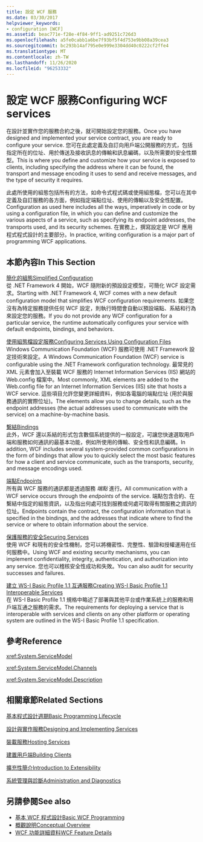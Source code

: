 ```yaml
---
title: 設定 WCF 服務
ms.date: 03/30/2017
helpviewer_keywords:
- configuration [WCF]
ms.assetid: beac771e-f28e-4f84-9ff1-ad9251c726d3
ms.openlocfilehash: a5fe0cabb1a6be7f93bf5f4d753e9bb08a39cea3
ms.sourcegitcommit: bc293b14af795e0e999e3304dd40c0222cf2ffe4
ms.translationtype: MT
ms.contentlocale: zh-TW
ms.lasthandoff: 11/26/2020
ms.locfileid: "96253332"
---
```

# <a name="configuring-wcf-services"></a><span data-ttu-id="59283-102">設定 WCF 服務</span><span class="sxs-lookup"><span data-stu-id="59283-102">Configuring WCF services</span></span>

<span data-ttu-id="59283-103">在設計並實作您的服務合約之後，就可開始設定您的服務。</span><span class="sxs-lookup"><span data-stu-id="59283-103">Once you have designed and implemented your service contract, you are ready to configure your service.</span></span> <span data-ttu-id="59283-104">您可在此處定義及自訂向用戶端公開服務的方式，包括指定所在的位址、用於傳送及接收訊息的傳輸和訊息編碼，以及所需要的安全性類型。</span><span class="sxs-lookup"><span data-stu-id="59283-104">This is where you define and customize how your service is exposed to clients, including specifying the address where it can be found, the transport and message encoding it uses to send and receive messages, and the type of security it requires.</span></span>  
  
 <span data-ttu-id="59283-105">此處所使用的組態包括所有的方法，如命令式程式碼或使用組態檔，您可以在其中定義及自訂服務的各方面，例如指定端點位址、使用的傳輸以及安全性配置。</span><span class="sxs-lookup"><span data-stu-id="59283-105">Configuration as used here includes all the ways, imperatively in code or by using a configuration file, in which you can define and customize the various aspects of a service, such as specifying its endpoint addresses, the transports used, and its security schemes.</span></span> <span data-ttu-id="59283-106">在實務上，撰寫設定是 WCF 應用程式程式設計的主要部分。</span><span class="sxs-lookup"><span data-stu-id="59283-106">In practice, writing configuration is a major part of programming WCF applications.</span></span>  
  
## <a name="in-this-section"></a><span data-ttu-id="59283-107">本節內容</span><span class="sxs-lookup"><span data-stu-id="59283-107">In This Section</span></span>  

 [<span data-ttu-id="59283-108">簡化的組態</span><span class="sxs-lookup"><span data-stu-id="59283-108">Simplified Configuration</span></span>](simplified-configuration.md)  
 <span data-ttu-id="59283-109">從 .NET Framework 4 開始，WCF 隨附新的預設設定模型，可簡化 WCF 設定需求。</span><span class="sxs-lookup"><span data-stu-id="59283-109">Starting with .NET Framework 4, WCF comes with a new default configuration model that simplifies WCF configuration requirements.</span></span> <span data-ttu-id="59283-110">如果您沒有為特定服務提供任何 WCF 設定，則執行時間會自動以預設端點、系結和行為來設定您的服務。</span><span class="sxs-lookup"><span data-stu-id="59283-110">If you do not provide any WCF configuration for a particular service, the runtime automatically configures your service with default endpoints, bindings, and behaviors.</span></span>  
  
 [<span data-ttu-id="59283-111">使用組態檔設定服務</span><span class="sxs-lookup"><span data-stu-id="59283-111">Configuring Services Using Configuration Files</span></span>](configuring-services-using-configuration-files.md)  
 <span data-ttu-id="59283-112">Windows Communication Foundation (WCF) 服務可使用 .NET Framework 設定技術來設定。</span><span class="sxs-lookup"><span data-stu-id="59283-112">A Windows Communication Foundation (WCF) service is configurable using the .NET Framework configuration technology.</span></span> <span data-ttu-id="59283-113">最常見的 XML 元素會加入至裝載 WCF 服務的 Internet Information Services (IIS) 網站的 Web.config 檔案中。</span><span class="sxs-lookup"><span data-stu-id="59283-113">Most commonly, XML elements are added to the Web.config file for an Internet Information Services (IIS) site that hosts a WCF service.</span></span> <span data-ttu-id="59283-114">這些項目允許您變更詳細資料，例如各電腦的端點位址 (用於與服務通訊的實際位址)。</span><span class="sxs-lookup"><span data-stu-id="59283-114">The elements allow you to change details, such as the endpoint addresses (the actual addresses used to communicate with the service) on a machine-by-machine basis.</span></span>  
  
 [<span data-ttu-id="59283-115">繫結</span><span class="sxs-lookup"><span data-stu-id="59283-115">Bindings</span></span>](bindings.md)  
 <span data-ttu-id="59283-116">此外，WCF 還以系結的形式包含數個系統提供的一般設定，可讓您快速選取用戶端和服務如何通訊的最基本功能，例如所使用的傳輸、安全性和訊息編碼。</span><span class="sxs-lookup"><span data-stu-id="59283-116">In addition, WCF includes several system-provided common configurations in the form of bindings that allow you to quickly select the most basic features for how a client and service communicate, such as the transports, security, and message encodings used.</span></span>  
  
 [<span data-ttu-id="59283-117">端點</span><span class="sxs-lookup"><span data-stu-id="59283-117">Endpoints</span></span>](endpoints.md)  
 <span data-ttu-id="59283-118">所有與 WCF 服務的通訊都是透過服務 *端點* 進行。</span><span class="sxs-lookup"><span data-stu-id="59283-118">All communication with a WCF service occurs through the *endpoints* of the service.</span></span> <span data-ttu-id="59283-119">端點包含合約、在繫結中指定的組態資訊，以及指出何處可找到服務或何處可取得有關服務之資訊的位址。</span><span class="sxs-lookup"><span data-stu-id="59283-119">Endpoints contain the contract, the configuration information that is specified in the bindings, and the addresses that indicate where to find the service or where to obtain information about the service.</span></span>  
  
 [<span data-ttu-id="59283-120">保護服務的安全</span><span class="sxs-lookup"><span data-stu-id="59283-120">Securing Services</span></span>](securing-services.md)  
 <span data-ttu-id="59283-121">使用 WCF 和現有的安全性機制，您可以將機密性、完整性、驗證和授權運用在任何服務中。</span><span class="sxs-lookup"><span data-stu-id="59283-121">Using WCF and existing security mechanisms, you can implement confidentiality, integrity, authentication, and authorization into any service.</span></span> <span data-ttu-id="59283-122">您也可以稽核安全性成功和失敗。</span><span class="sxs-lookup"><span data-stu-id="59283-122">You can also audit for security successes and failures.</span></span>  
  
 [<span data-ttu-id="59283-123">建立 WS-I Basic Profile 1.1 互通服務</span><span class="sxs-lookup"><span data-stu-id="59283-123">Creating WS-I Basic Profile 1.1 Interoperable Services</span></span>](./creating-ws-i-basic-profile-1-1-interoperable-services.md)  
 <span data-ttu-id="59283-124">在 WS-I Basic Profile 1.1 規格中略述了部署與其他平台或作業系統上的服務和用戶端互通之服務的需求。</span><span class="sxs-lookup"><span data-stu-id="59283-124">The requirements for deploying a service that is interoperable with services and clients on any other platform or operating system are outlined in the WS-I Basic Profile 1.1 specification.</span></span>  
  
## <a name="reference"></a><span data-ttu-id="59283-125">參考</span><span class="sxs-lookup"><span data-stu-id="59283-125">Reference</span></span>  

 <xref:System.ServiceModel>  
  
 <xref:System.ServiceModel.Channels>  
  
 <xref:System.ServiceModel.Description>  
  
## <a name="related-sections"></a><span data-ttu-id="59283-126">相關章節</span><span class="sxs-lookup"><span data-stu-id="59283-126">Related Sections</span></span>  

 [<span data-ttu-id="59283-127">基本程式設計週期</span><span class="sxs-lookup"><span data-stu-id="59283-127">Basic Programming Lifecycle</span></span>](basic-programming-lifecycle.md)  
  
 [<span data-ttu-id="59283-128">設計與實作服務</span><span class="sxs-lookup"><span data-stu-id="59283-128">Designing and Implementing Services</span></span>](designing-and-implementing-services.md)  
  
 [<span data-ttu-id="59283-129">裝載服務</span><span class="sxs-lookup"><span data-stu-id="59283-129">Hosting Services</span></span>](hosting-services.md)  
  
 [<span data-ttu-id="59283-130">建置用戶端</span><span class="sxs-lookup"><span data-stu-id="59283-130">Building Clients</span></span>](building-clients.md)  
  
 [<span data-ttu-id="59283-131">擴充性簡介</span><span class="sxs-lookup"><span data-stu-id="59283-131">Introduction to Extensibility</span></span>](introduction-to-extensibility.md)  
  
 [<span data-ttu-id="59283-132">系統管理與診斷</span><span class="sxs-lookup"><span data-stu-id="59283-132">Administration and Diagnostics</span></span>](./diagnostics/index.md)  
  
## <a name="see-also"></a><span data-ttu-id="59283-133">另請參閱</span><span class="sxs-lookup"><span data-stu-id="59283-133">See also</span></span>

- [<span data-ttu-id="59283-134">基本 WCF 程式設計</span><span class="sxs-lookup"><span data-stu-id="59283-134">Basic WCF Programming</span></span>](basic-wcf-programming.md)
- [<span data-ttu-id="59283-135">概觀說明</span><span class="sxs-lookup"><span data-stu-id="59283-135">Conceptual Overview</span></span>](conceptual-overview.md)
- [<span data-ttu-id="59283-136">WCF 功能詳細資料</span><span class="sxs-lookup"><span data-stu-id="59283-136">WCF Feature Details</span></span>](./feature-details/index.md)
